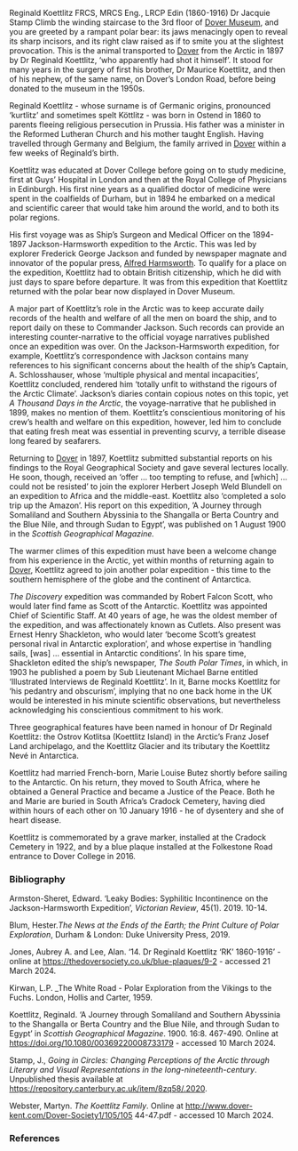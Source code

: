 
Reginald Koettlitz FRCS, MRCS Eng., LRCP Edin (1860-1916)
Dr Jacquie Stamp 
Climb the winding staircase to the 3rd floor of [Dover Museum]( https://www.dovermuseum.co.uk/Home.aspx), and you are greeted by a rampant polar bear: its jaws menacingly open to reveal its sharp incisors, and its right claw raised as if to smite you at the slightest provocation. This is the animal transported to [Dover](/19c/19c-dover/) from the Arctic in 1897 by Dr Reginald Koettlitz, ‘who apparently had shot it himself’.  It stood for many years in the surgery of first his brother, Dr Maurice Koettlitz, and then of his nephew, of the same name, on Dover’s London Road, before being donated to the museum in the 1950s. 

Reginald Koettlitz - whose surname is of Germanic origins, pronounced ‘kurtlitz’ and sometimes spelt Köttlitz  - was born in Ostend in 1860 to parents fleeing religious persecution in Prussia. His father was a minister in the Reformed Lutheran Church and his mother taught English. Having travelled through Germany and Belgium, the family arrived in [Dover]( /19c/19c-dover/) within a few weeks of Reginald’s birth.

Koettlitz was educated at Dover College before going on to study medicine, first at Guys’ Hospital in London and then at the Royal College of Physicians in Edinburgh. His first nine years as a qualified doctor of medicine were spent in the coalfields of Durham, but in 1894 he embarked on a medical and scientific career that would take him around the world, and to both its polar regions. 

His first voyage was as Ship’s Surgeon and Medical Officer on the 1894-1897 Jackson-Harmsworth expedition to the Arctic. This was led by explorer Frederick George Jackson and funded by newspaper magnate and innovator of the popular press, [Alfred Harmsworth]( /19c/19c-northcliffe-biography/). To qualify for a place on the expedition, Koettlitz had to obtain British citizenship, which he did with just days to spare before departure. It was from this expedition that Koettlitz returned with the polar bear now displayed in Dover Museum. 

A major part of Koettlitz’s role in the Arctic was to keep accurate daily records of the health and welfare of all the men on board the ship, and to report daily on these to Commander Jackson. Such records can provide an interesting counter-narrative to the official voyage narratives published once an expedition was over. On the Jackson-Harmsworth expedition, for example, Koettlitz’s correspondence with Jackson contains many references to his significant concerns about the health of the ship’s Captain, A. Schlosshauser, whose ‘multiple physical and mental incapacities’,  Koettlitz concluded, rendered him ‘totally unfit to withstand the rigours of the Arctic Climate’.  Jackson’s diaries contain copious notes on this topic, yet _A Thousand Days in the Arctic_, the voyage-narrative that he published in 1899, makes no mention of them. Koettlitz’s conscientious monitoring of his crew’s health and welfare on this expedition, however, led him to conclude that eating fresh meat was essential in preventing scurvy, a terrible disease long feared by seafarers. 

Returning to [Dover](/19c/19c-dover/) in 1897, Koettlitz submitted substantial reports on his findings to the Royal Geographical Society and gave several lectures locally. He soon, though, received an ‘offer … too tempting to refuse, and [which] … could not be resisted’  to join the explorer Herbert Joseph Weld Blundell on an expedition to Africa and the middle-east. Koettlitz also ‘completed a solo trip up the Amazon’.  His report on this expedition, ’A Journey through Somaliland and Southern Abyssinia to the Shangalla or Berta Country and the Blue Nile, and through Sudan to Egypt’, was published on 1 August 1900 in the _Scottish Geographical Magazine._ 

The warmer climes of this expedition must have been a welcome change from his experience in the Arctic, yet within months of returning again to [Dover](/19c/19c-dover/), Koettlitz agreed to join another polar expedition - this time to the southern hemisphere of the globe and the continent of Antarctica. 

_The Discovery_ expedition was commanded by Robert Falcon Scott, who would later find fame as Scott of the Antarctic. Koettlitz was appointed Chief of Scientific Staff. At 40 years of age, he was the oldest member of the expedition, and was affectionately known as Cutlets. Also present was Ernest Henry Shackleton, who would later ‘become Scott’s greatest personal rival in Antarctic exploration’,  and whose expertise in ‘handling sails, [was] … essential in Antarctic conditions’.  In his spare time, Shackleton edited the ship’s newspaper, _The South Polar Times_, in which, in 1903 he published a poem by Sub Lieutenant Michael Barne entitled ‘Illustrated Interviews de Reginald Koettlitz’.  In it, Barne mocks Koettlitz for ‘his pedantry and obscurism’,  implying that no one back home in the UK would be interested in his minute scientific observations, but nevertheless acknowledging his conscientious commitment to his work. 

Three geographical features have been named in honour of Dr Reginald Koettlitz: the Ostrov Kotlitsa (Koettlitz Island) in the Arctic’s Franz Josef Land archipelago, and the Koettlitz Glacier and its tributary the Koettlitz Nevé in Antarctica.

Koettlitz had married French-born, Marie Louise Butez shortly before sailing to the Antarctic. On his return, they moved to South Africa, where he obtained a General Practice and became a Justice of the Peace. Both he and Marie are buried in South Africa’s Cradock Cemetery, having died within hours of each other on 10 January 1916 - he of dysentery and she of heart disease. 

Koettlitz is commemorated by a grave marker, installed at the Cradock Cemetery in 1922, and by a blue plaque installed at the Folkestone Road entrance to Dover College in 2016.

### Bibliography 

Armston-Sheret, Edward. ‘Leaky Bodies: Syphilitic Incontinence on the Jackson-Harmsworth Expedition’, _Victorian Review_, 45(1). 2019. 10-14.

Blum, Hester._The News at the Ends of the Earth; the Print Culture of Polar Exploration_, Durham & London: Duke University Press, 2019.

Jones, Aubrey A. and Lee, Alan. ‘14. Dr Reginald Koettlitz ‘RK’ 1860-1916’ - online at 
https://thedoversociety.co.uk/blue-plaques/9-2  - accessed 21 March 2024.

Kirwan, L.P. _The White Road - Polar Exploration from the Vikings to the Fuchs. London, Hollis and Carter, 1959.

Koettlitz, Reginald. ‘A Journey through Somaliland and Southern Abyssinia to the Shangalla or Berta Country and the Blue Nile, and through Sudan to Egypt’ in _Scottish Geographical Magazine_. 1900. 16:8. 467-490. Online at https://doi.org/10.1080/00369220008733179  - accessed 10 March 2024.

Stamp, J., _Going in Circles: Changing Perceptions of the Arctic through Literary and Visual Representations in the long-nineteenth-century_. Unpublished thesis available at  https://repository.canterbury.ac.uk/item/8zq58/.2020.

Webster, Martyn. _The Koettlitz Family_. Online at http://www.dover-kent.com/Dover-Society1/105/105 44-47.pdf - accessed 10 March 2024.

### References

[^ref1]: Webster, 41.
[^ref2]: Webster, 41.
[^ref3]: Stamp, 215.
[^ref4]: Armston-Sheret, 10.
[^ref5]: Koettlitz, 467.
[^ref6]: Jones & Lee.
[^ref7]: Koettlitz, 467-490.
[^ref8]: Kirwan, 238.
[^ref9]: Kirwan, 237.
[^ref10]: Blum, 263 n64.
[^ref11]: Blum, 171.

